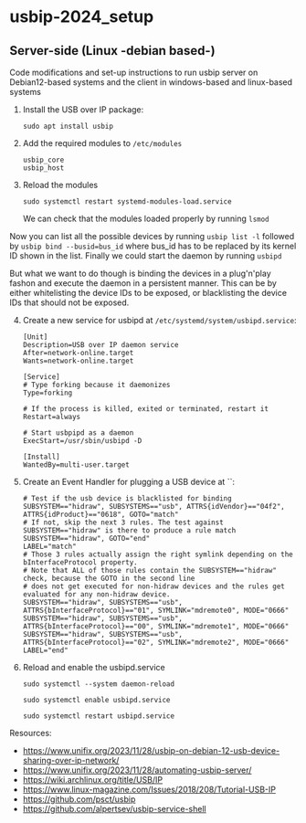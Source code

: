 # usbip-2024_setup
## Server-side (Linux -debian based-)
Code modifications and set-up instructions to run usbip server on Debian12-based systems and the client in windows-based and linux-based systems

1. Install the USB over IP package:

    ```console
    sudo apt install usbip
    ```
2. Add the required modules to `/etc/modules`
    ```console
    usbip_core
    usbip_host
    ```
3. Reload the modules
    ```console
    sudo systemctl restart systemd-modules-load.service
    ```
    We can check that the modules loaded properly by running `lsmod`

Now you can list all the possible devices by running `usbip list -l` followed by `usbip bind --busid=bus_id` where bus_id has to be replaced by its kernel ID shown in the list. Finally we could start the daemon by running `usbipd`

But what we want to do though is binding the devices in a plug'n'play fashon and execute the daemon in a persistent manner. This can be by either whitelisting the device IDs to be exposed, or blacklisting the device IDs that should not be exposed.

4. Create a new service for usbipd at `/etc/systemd/system/usbipd.service`:
    ```
    [Unit]
    Description=USB over IP daemon service
    After=network-online.target
    Wants=network-online.target

    [Service]
    # Type forking because it daemonizes
    Type=forking

    # If the process is killed, exited or terminated, restart it
    Restart=always

    # Start usbpipd as a daemon
    ExecStart=/usr/sbin/usbipd -D

    [Install]
    WantedBy=multi-user.target
    ```

5. Create an Event Handler for plugging a USB device at ``:
    ```
    # Test if the usb device is blacklisted for binding
    SUBSYSTEM=="hidraw", SUBSYSTEMS=="usb", ATTRS{idVendor}=="04f2", ATTRS{idProduct}=="0618", GOTO="match"
    # If not, skip the next 3 rules. The test against SUBSYSTEM=="hidraw" is there to produce a rule match
    SUBSYSTEM=="hidraw", GOTO="end"
    LABEL="match"
    # Those 3 rules actually assign the right symlink depending on the bInterfaceProtocol property.
    # Note that ALL of those rules contain the SUBSYSTEM=="hidraw" check, because the GOTO in the second line
    # does not get executed for non-hidraw devices and the rules get evaluated for any non-hidraw device.
    SUBSYSTEM=="hidraw", SUBSYSTEMS=="usb", ATTRS{bInterfaceProtocol}=="01", SYMLINK="mdremote0", MODE="0666"
    SUBSYSTEM=="hidraw", SUBSYSTEMS=="usb", ATTRS{bInterfaceProtocol}=="00", SYMLINK="mdremote1", MODE="0666"
    SUBSYSTEM=="hidraw", SUBSYSTEMS=="usb", ATTRS{bInterfaceProtocol}=="02", SYMLINK="mdremote2", MODE="0666"
    LABEL="end"
    ```




10. Reload and enable the usbipd.service

    ```
    sudo systemctl --system daemon-reload

    sudo systemctl enable usbipd.service

    sudo systemctl restart usbipd.service
    ```


Resources:
 - https://www.unifix.org/2023/11/28/usbip-on-debian-12-usb-device-sharing-over-ip-network/
 - https://www.unifix.org/2023/11/28/automating-usbip-server/
 - https://wiki.archlinux.org/title/USB/IP
 - https://www.linux-magazine.com/Issues/2018/208/Tutorial-USB-IP
 - https://github.com/psct/usbip
 - https://github.com/alpertsev/usbip-service-shell